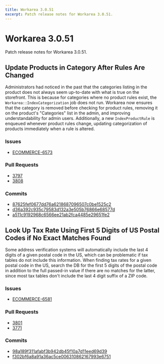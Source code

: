 ```yaml
---
title: Workarea 3.0.51
excerpt: Patch release notes for Workarea 3.0.51.
---
```


# Workarea 3.0.51

Patch release notes for Workarea 3.0.51.

## Update Products in Category After Rules Are Changed

Administrators had noticed in the past that the categories listing in
the product does not always seem up-to-date with what is true on the
storefront. This is because for categories where no product rules exist,
the `Workarea::IndexCategorization` job does not run. Workarea now
ensures that the category is removed before checking for product rules,
removing it on the product's "Categories" list in the admin, and
improving understandability for admin users. Additionally, a new
`IndexProductRule` is enqueued whenever product rules change, updating
categorization of products immediately when a rule is altered.

### Issues

- [ECOMMERCE-6573](https://jira.tools.weblinc.com/browse/ECOMMERCE-6573)

### Pull Requests

- [3797](https://stash.tools.weblinc.com/projects/WL/repos/workarea/pull-requests/3797/overview)
- [3808](https://stash.tools.weblinc.com/projects/WL/repos/workarea/pull-requests/3808/overview)

### Commits

- [87625fef0677dd76a6218687096507c0be1525c2](https://stash.tools.weblinc.com/projects/WL/repos/workarea/commits/87625fef0677dd76a6218687096507c0be1525c2)
- [d36a392c935c79583d132a3e505b76866e68577d](https://stash.tools.weblinc.com/projects/WL/repos/workarea/commits/d36a392c935c79583d132a3e505b76866e68577d)
- [a511c9192968c6566ee21ab2fca4485e29651fe2](https://stash.tools.weblinc.com/projects/WL/repos/workarea/commits/a511c9192968c6566ee21ab2fca4485e29651fe2)

## Look Up Tax Rate Using First 5 Digits of US Postal Codes if No Exact Matches Found

Some address verification systems will automatically include the last 4
digits of a given postal code in the US, which can be problematic if tax
tables do not include this information. When finding tax rates for a given
postal code in the US, search the DB for the first 5 digits of the postal
code in addition to the full passed-in value if there are no matches for the
latter, since most tax tables don't include the last 4 digit suffix of a ZIP
code.


### Issues

- [ECOMMERCE-6581](https://jira.tools.weblinc.com/browse/ECOMMERCE-6581)

### Pull Requests

- [3801](https://stash.tools.weblinc.com/projects/WL/repos/workarea/pull-requests/3801/overview)
- [3771](https://stash.tools.weblinc.com/projects/WL/repos/workarea/pull-requests/3771/overview)

### Commits

- [98a189f311afabf3b942db45f10a7d11eed69d39](https://stash.tools.weblinc.com/projects/WL/repos/workarea/commits/98a189f311afabf3b942db45f10a7d11eed69d39)
- [f302bf6a8a91a36ac5ce006310862167993e6751](https://stash.tools.weblinc.com/projects/WL/repos/workarea/commits/f302bf6a8a91a36ac5ce006310862167993e6751)

